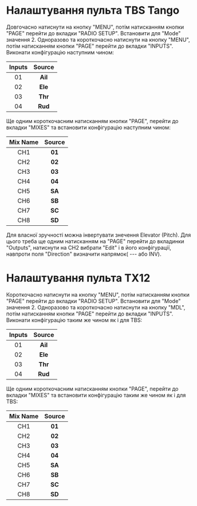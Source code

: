 # Налаштування пульта TBS Tango
Довгочасно натиснути на кнопку "MENU", потім натисканням кнопки "PAGE" перейти до вкладки "RADIO SETUP". Встановити для "Mode" значення 2.
Одноразово та короткочасно натиснути на кнопку "MENU", потім натисканням кнопки "PAGE" перейти до вкладки "INPUTS". Виконати конфігурацію наступним чином:

| Inputs | Source  |
| :----: | :-----: |
|   01   | **Ail** |
|   02   | **Ele** |
|   03   | **Thr** |
|   04   | **Rud** |


Ще одним короткочасним натисканням кнопки "PAGE", перейти до вкладки "MIXES" та встановити конфігурацію наступним чином:

| Mix Name | Source |
| :------: | :----: |
|   CH1    | **01** |
|   CH2    | **02** |
|   CH3    | **03** |
|   CH4    | **04** |
|   CH5    | **SA** |
|   CH6    | **SB** |
|   CH7    | **SC** |
|   CH8    | **SD** |

Для власної зручності можна інвертувати знечення Elevator (Pitch). Для цього треба ще одним натисканням на "PAGE" перейти до вкладинки "Outputs", натиснути на CH2 вибрати "Edit" і в його конфігурації, навпроти поля "Direction" визначити напрямок( --- або INV).

# Налаштування пульта TX12
Короткочасно натиснути на кнопку "MENU", потім натисканням кнопки "PAGE" перейти до вкладки "RADIO SETUP". Встановити для "Mode" значення 2.
Одноразово та короткочасно натиснути на кнопку "MDL", потім натисканням кнопки "PAGE" перейти до вкладки "INPUTS". Виконати конфігурацію таким же чином як і для TBS:

| Inputs | Source  |
| :----: | :-----: |
|   01   | **Ail** |
|   02   | **Ele** |
|   03   | **Thr** |
|   04   | **Rud** |

Ще одним короткочасним натисканням кнопки "PAGE", перейти до вкладки "MIXES" та встановити конфігурацію таким же чином як і для TBS:

| Mix Name | Source |
| :------: | :----: |
|   CH1    | **01** |
|   CH2    | **02** |
|   CH3    | **03** |
|   CH4    | **04** |
|   CH5    | **SA** |
|   CH6    | **SB** |
|   CH7    | **SC** |
|   CH8    | **SD** |
